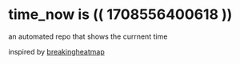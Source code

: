 # time_now is (( 1708556400618 ))

an automated repo that shows the currnent time

inspired by [breakingheatmap](https://github.com/breakingheatmap/breakingheatmap)